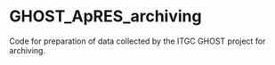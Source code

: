 # GHOST_ApRES_archiving
Code for preparation of data collected by the ITGC GHOST project for archiving.


